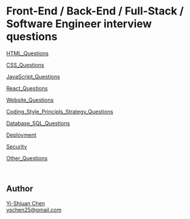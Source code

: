 # Front-End / Back-End / Full-Stack / Software Engineer interview questions

[HTML_Questions](Questions/HTML.md) 

[CSS_Questions](Questions/CSS.md)

[JavaScript_Questions](Questions/JavaScript.md)

[React_Questions](Questions/React.md)

[Website_Questions](Questions/Website.md)

[Coding_Style_Principls_Strategy_Questions](Questions/Coding_Style_Principles_Strategy.md)

[Database_SQL_Questions](Questions/Database_SQL.md)

[Deployment](Deployment.md)

[Security](Security.md)

[Other_Questions](Questions/Others.md)

</br>

## Author
[Yi-Shiuan Chen](https://www.linkedin.com/in/yschen25) <br/>
yschen25@gmail.com